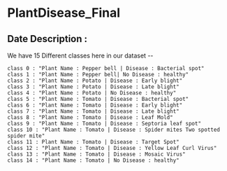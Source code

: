# PlantDisease_Final

## Date Description : 
We have 15 Different classes here in our dataset --

    class 0 : "Plant Name : Pepper bell | Disease : Bacterial spot"
    class 1 : "Plant Name : Pepper bell| No Disease : healthy"
    class 2 : "Plant Name : Potato | Disease : Early blight"
    class 3 : "Plant Name : Potato | Disease : Late blight"
    class 4 : "Plant Name : Potato | No Disease : healthy"
    class 5 : "Plant Name : Tomato | Disease : Bacterial spot"
    class 6 : "Plant Name : Tomato | Disease : Early blight"
    class 7 : "Plant Name : Tomato | Disease : Late blight"
    class 8 : "Plant Name : Tomato | Disease : Leaf Mold"
    class 9 : "Plant Name : Tomato | Disease : Septoria leaf spot"
    class 10 : "Plant Name : Tomato | Disease : Spider mites Two spotted spider mite"
    class 11 : Plant Name : Tomato | Disease : Target Spot"
    class 12 : "Plant Name : Tomato | Disease : Yellow Leaf Curl Virus"
    class 13 : "Plant Name : Tomato | Disease : Mosaic Virus"
    class 14 : "Plant Name : Tomato | No Disease : healthy"
